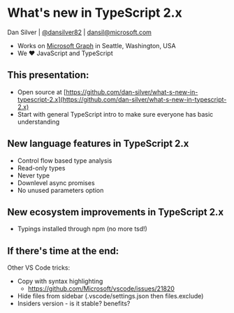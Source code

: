 # What's new in TypeScript 2.x
Dan Silver | [@dansilver82](https://twitter.com/dansilver82) | dansil@microsoft.com
* Works on [Microsoft Graph](https://developer.microsoft.com/en-us/graph) in Seattle, Washington, USA
* We ❤ JavaScript and TypeScript


## This presentation:
* Open source at [https://github.com/dan-silver/what-s-new-in-typescript-2.x](https://github.com/dan-silver/what-s-new-in-typescript-2.x)
* Start with general TypeScript intro to make sure everyone has basic understanding


## New language features in TypeScript 2.x
* Control flow based type analysis
* Read-only types
* Never type
* Downlevel async promises
* No unused parameters option

## New ecosystem improvements in TypeScript 2.x
* Typings installed through npm (no more tsd!)


## If there's time at the end:
Other VS Code tricks:
* Copy with syntax highlighting
    * https://github.com/Microsoft/vscode/issues/21820
* Hide files from sidebar (.vscode/settings.json then files.exclude)
* Insiders version - is it stable? benefits?